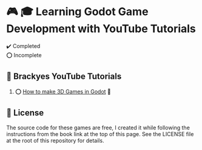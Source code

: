 # :video_game: :mortar_board: Learning Godot Game Development with YouTube Tutorials

:heavy_check_mark: Completed  
:o: Incomplete

## :beginner: Brackyes YouTube Tutorials

1. :o: [How to make 3D Games in Godot](https://youtu.be/ke5KpqcoiIU?si=feZpEIETBXH_WCuT) :link:

## :page_with_curl: License

The source code for these games are free, I created it while following the instructions from the book link at the top of this page. See the LICENSE file at the root of this repository for details.
